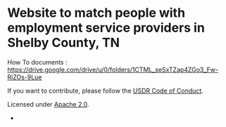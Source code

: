 # Website to match people with employment service providers in Shelby County, TN

How To documents : https://drive.google.com/drive/u/0/folders/1CTML_seSxTZap4ZGo3_Fw-RiZOs-9Lue

If you want to contribute, please follow the [USDR Code of Conduct](https://github.com/usdigitalresponse/shelby-co-employment-screener/blob/master/CODE_OF_CONDUCT.md).

Licensed under [Apache 2.0](https://github.com/usdigitalresponse/shelby-co-employment-screener/blob/master/LICENSE).

-